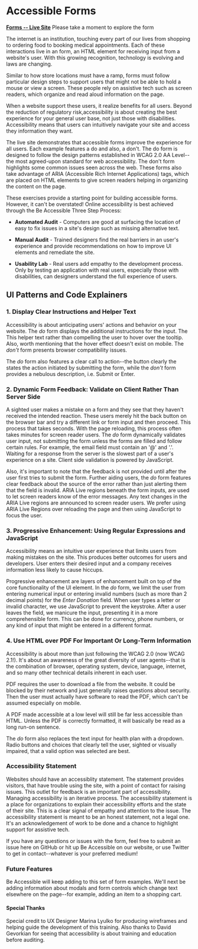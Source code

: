 # Accessible Forms

**[Forms -- Live Site][forms]**
Please take a moment to explore the form

[forms]: https://beaccessible.github.io/forms 

The internet is an institution, touching every part of our lives from shopping to ordering food to booking  medical appointments. Each of these interactions live in an form, an HTML element for receiving input from a website's user. With this growing recognition, technology is evolving and laws are changing.

Similar to how store locations must have a ramp, forms must follow particular design steps to support users that might not be able to hold a mouse or view a screen. These people rely on assistive tech such as screen readers, which organize and read aloud information on the page. 

When a website support these users, it realize benefits for all users. Beyond the reduction of regulatory risk,accessibility is about creating the best experience for your general user base, not just those with disabilities. Accessibility means that users can intuitively navigate your site and access they information they want.

The live site demonstrates that accessible forms improve the experience for all users. Each example features a do and also, a don't. The do form is designed to follow the design patterns established in WCAG 2.0 AA Level--the most agreed-upon standard for web accessibility. The don't form highlights some common issues seen across the web. These forms also take advantage of ARIA (Accessible Rich Internet Applications) tags, which are placed on HTML elements to give screen readers helping in organizing the content on the page.

These exercises provide a starting point for building accessible forms. However, it can't be overstated! Online accessibility is best achieved through the Be Accessible Three Step Process:

* **Automated Audit** - Computers are good at surfacing the location of easy to fix issues in a site's design such as missing alternative text. 

* **Manual Audit** - Trained designers find the real barriers in an user's experience and provide recommendations on how to improve UI elements and remediate the site.

* **Usability Lab** - Real users add empathy to the development process. Only by testing an application with real users, especially those with disabilities, can designers understand the full experience of users.

## UI Patterns and Code Explainers

### 1. Display Clear Instructions and Helper Text
Accessibility is about anticipating users' actions and behavior on your website. The _do_ form displays the additional instructions for the input. The  This helper text rather than compelling the user to hover over the tooltip. Also, worth mentioning that the hover effect doesn't exist on mobile. The _don't_ form presents browser compatibility issues. 

The _do_ form also features a clear call to action--the button clearly the states the action initiated by submitting the form, while the _don't_ form provides a nebulous description, i.e. Submit or Enter. 

### 2. Dynamic Form Feedback: Validate on Client Rather Than Server Side
A sighted user makes a mistake on a form and they see that they haven't received the intended reaction. These users merely hit the back button on the browser bar and try a different link or form input and then proceed. This process that takes seconds. With the page reloading, this process often takes minutes for screen reader users. The _do_ form dynamically validates user input, not submitting the form unless the forms are filled and follow certain rules. For example, the email field must contain an '@' and '.'. Waiting for a response from the server is the slowest part of a user's experience on a site. Client side validation is powered by JavaScript. 

Also, it's important to note that the feedback is not provided until after the user first tries to submit the form. Further aiding users, the _do_ form features clear feedback about the source of the error rather than just alerting them that the field is invalid. ARIA Live regions beneath the form inputs, are used to let screen readers know of the error messages. Any text changes in the ARIA Live regions are announced to screen reader users. We prefer using ARIA Live Regions over reloading the page and then using JavaScript to focus the user.

### 3. Progressive Enhancement: Using Regular Expressions and JavaScript
Accessibility means an intuitive user experience that limits users from making mistakes on the site. This produces better outcomes for users and developers. User enters their desired input and a company receives information less likely to cause hiccups. 

Progressive enhancement are layers of enhancement built on top of the core functionality of the UI element. In the _do_ form, we limit the user from entering numerical input or entering invalid numbers (such as more than 2 decimal points) for the _Enter Donation_ field. When user types a letter or invalid character, we use JavaScript to prevent the keystroke. After a user leaves the field, we manicure the input, presenting it in a more comprehensible form. This can be done for currency, phone numbers, or any kind of input that might be entered in a different format.

### 4. Use HTML over PDF For Important Or Long-Term Information
Accessibility is about more than just following the WCAG 2.0 (now WCAG 2.1!). It's about an awareness of the great diversity of user agents--that is the combination of browser, operating system, device, language, internet, and so many other technical details inherent in each user.

PDF requires the user to download a file from the website. It could be blocked by their network and just generally raises questions about security. Then the user must actually have software to read the PDF, which can't be assumed especially on mobile. 

A PDF made accessible at a low level will still be far less accessible than HTML. Unless the PDF is correctly formatted, it will basically be read as a long run-on sentence. 

The _do_ form also replaces the text input for health plan with a dropdown. Radio buttons and choices that clearly tell the user, sighted or visually impaired, that a valid option was selected are best.

### Accessibility Statement
Websites should have an accessiblity statement. The statement provides visitors, that have trouble using the site, with a point of contact for raising issues. This outlet for feedback is an important part of accessibility. Managing accessibility is an iterative process. The accessibility statement is a place for organizations to explain their accessibility efforts and the state of their site. This is a clear signal of empathy and attention to the issue. The accessibility statement is meant to be an honest statement, not a legal one. It's an acknowledgement of work to be done and a chance to highlight support for assistive tech.

If you have any questions or issues with the form, feel free to submit an issue here on GitHub or hit up Be Accessible on our website, or use Twitter to get in contact--whatever is your preferred medium!

### Future Features

Be Accessible will keep adding to this set of form examples. We'll next be adding information about modals and form controls which change text elsewhere on the page--for example, adding an item to a shopping cart.

#### Special Thanks

Special credit to UX Designer Marina Lyulko for producing wireframes and helping guide the development of this training. Also thanks to David Gevorkian for seeing that accessibility is about training and education before auditing. 